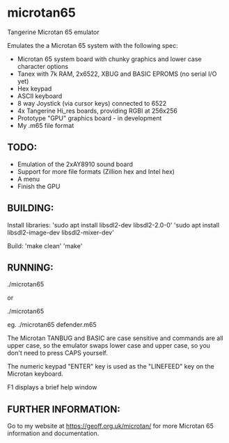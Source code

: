 # microtan65
Tangerine Microtan 65 emulator

Emulates the a Microtan 65 system with the following spec:
* Microtan 65 system board with chunky graphics and lower case character options
* Tanex with 7k RAM, 2x6522, XBUG and BASIC EPROMS (no serial I/O yet)
* Hex keypad
* ASCII keyboard
* 8 way Joystick (via cursor keys) connected to 6522
* 4x Tangerine Hi_res boards, providing RGBI at 256x256
* Prototype "GPU" graphics board - in development
* My .m65 file format

## TODO:
* Emulation of the 2xAY8910 sound board
* Support for more file formats (Zillion hex and Intel hex)
* A menu
* Finish the GPU

## BUILDING:
Install libraries:
'sudo apt install libsdl2-dev libsdl2-2.0-0'
'sudo apt install libsdl2-image-dev libsdl2-mixer-dev'

Build:
'make clean'
'make'

## RUNNING:
./microtan65

or

./microtan65 <file name>

eg.
./microtan65 defender.m65

The Microtan TANBUG and BASIC are case sensitive and commands are all upper case,
so the emulator swaps lower case and upper case, so you don't need to press
CAPS yourself.

The numeric keypad "ENTER" key is used as the "LINEFEED" key on the Microtan keyboard.

F1 displays a brief help window

## FURTHER INFORMATION:
Go to my website at https://geoff.org.uk/microtan/ for more Microtan 65 information
and documentation.


